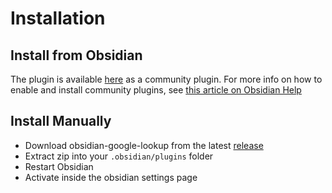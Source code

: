 # Installation

## Install from Obsidian

The plugin is available [here](https://obsidian.md/plugins?id=obsidian-google-lookup) as a community plugin. For more info on how to enable and install community plugins, see [this article on Obsidian Help](https://help.obsidian.md/Advanced+topics/Community+plugins#For+users)

## Install Manually

- Download obsidian-google-lookup from the latest [release](https://github.com/k4mp3r/obsidian-google-lookup/releases)
- Extract zip into your `.obsidian/plugins` folder
- Restart Obsidian
- Activate inside the obsidian settings page
